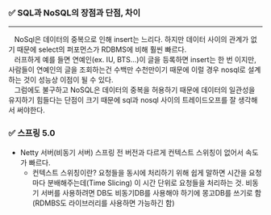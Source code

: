 ### :white_check_mark: SQL과 NoSQL의 장점과 단점, 차이
<hr>
&nbsp;&nbsp;&nbsp;NoSql은 데이터의 중복으로 인해 insert는 느리다. 하지만 데이터 사이의 관계가 없기 때문에 select의 퍼포먼스가 RDBMS에 비해 훨씬 빠르다.<br>
&nbsp;&nbsp;&nbsp;러프하게 예를 들면 연예인(ex. IU, BTS...)이 글을 등록하면 insert는 한 번 이지만, 사람들이 연예인의 글을 조회하는건 수백만 수천만이기 때문에 이럴 경우 nosql로 설계하는 것이 성능상 이점이 될 수 있다.<br>
&nbsp;&nbsp;&nbsp;그럼에도 불구하고 NoSQL은 데이터의 중복을 허용하기 때문에 데이터의 일관성을 유지하기 힘들다는 단점이 크기 때문에 sql과 nosql 사이의 트레이드오프를 잘 생각해서 써야한다.

<br>

### :white_check_mark: 스프링 5.0
- Netty 서버(비동기 서버)
  스프링 전 버전과 다르게 컨텍스트 스위칭이 없어서 속도가 빠르다.
  - 컨텍스트 스위칭이란?
    요청들을 동시에 처리하기 위해 쉽게 말하면 시간을 요청마다 분배해주는데(Time Slicing) 이 시간 단위로 요청들을 처리하는 것.
  비동기 서버를 사용하려면 DB도 비동기DB를 사용해야 하기에 몽고DB를 쓰기로 함 (RDMBS도 라이브러리를 사용하면 가능하긴 함)
